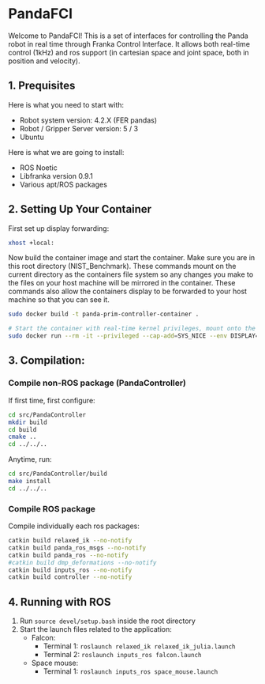 # PandaFCI
Welcome to PandaFCI! This is a set of interfaces for controlling the Panda robot in real time through Franka Control Interface. It allows both real-time control (1kHz) and ros support (in cartesian space and joint space, both in position and velocity).

## 1. Prequisites

Here is what you need to start with:
* Robot system version: 4.2.X (FER pandas)
* Robot / Gripper Server version: 5 / 3
* Ubuntu 


Here is what we are going to install:
* ROS Noetic
* Libfranka  version 0.9.1
* Various apt/ROS packages 

## 2. Setting Up Your Container

First set up display forwarding:
```bash
xhost +local:
```
Now  build the container image and start the container. Make sure you are in this root directory (NIST_Benchmark). These commands mount on the current directory as the containers file system so any changes you make to the files on your host machine will be mirrored in the container. These commands also allow the containers display to be forwarded to your host machine so that you can see it.
```bash
sudo docker build -t panda-prim-controller-container .

# Start the container with real-time kernel privileges, mount onto the current directory, and allow display forwarding. Container is removed once it exits.
sudo docker run --rm -it --privileged --cap-add=SYS_NICE --env DISPLAY=$DISPLAY -v /tmp/.X11-unix:/tmp/.X11-unix -v $(pwd):/workspace --net=host panda-prim-controller-container
```

## 3. Compilation:

### Compile non-ROS package (PandaController)

If first time, first configure:
```bash
cd src/PandaController
mkdir build
cd build
cmake ..
cd ../../..
```

Anytime, run:
```bash
cd src/PandaController/build
make install
cd ../../..
```

### Compile ROS package
Compile individually each ros packages:
```bash
catkin build relaxed_ik --no-notify
catkin build panda_ros_msgs --no-notify
catkin build panda_ros --no-notify
#catkin build dmp_deformations --no-notify
catkin build inputs_ros --no-notify
catkin build controller --no-notify
```


## 4. Running with ROS
1. Run `source devel/setup.bash` inside the root directory
2. Start the launch files related to the application:
    * Falcon:
		- Terminal 1: `roslaunch relaxed_ik relaxed_ik_julia.launch`
		- Terminal 2: `roslaunch inputs_ros falcon.launch`
	* Space mouse:
	    - Terminal 1: `roslaunch inputs_ros space_mouse.launch`
